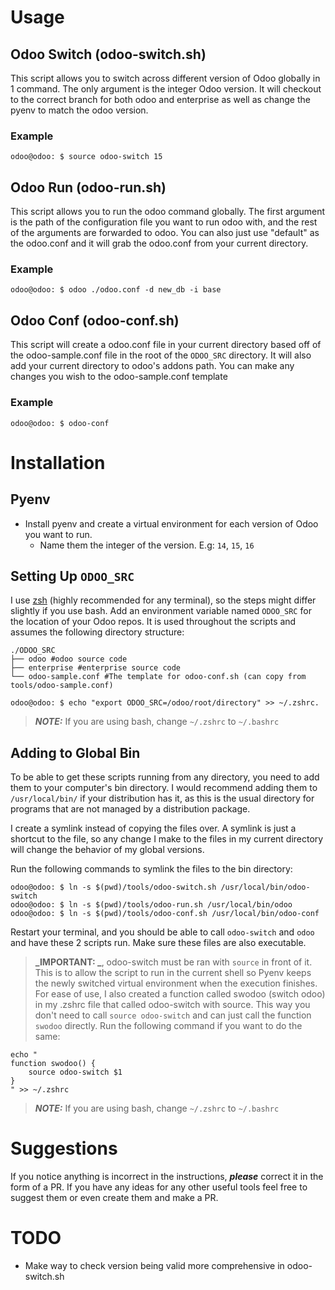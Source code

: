 # Usage

## Odoo Switch (odoo-switch.sh)
This script allows you to switch across different version of Odoo globally in 1 command. The only argument is the integer Odoo version. It will checkout to the correct branch for both odoo and enterprise as well as change the pyenv to match the odoo version. 
### Example
```console
odoo@odoo: $ source odoo-switch 15
```

## Odoo Run (odoo-run.sh)
This script allows you to run the odoo command globally. The first argument is the path of the configuration file you want to run odoo with, and the rest of the arguments are forwarded to odoo. You can also just use "default" as the odoo.conf and it will grab the odoo.conf from your current directory. 
### Example
```console
odoo@odoo: $ odoo ./odoo.conf -d new_db -i base
```


## Odoo Conf (odoo-conf.sh)
This script will create a odoo.conf file in your current directory based off of the odoo-sample.conf file in the root of the `ODOO_SRC` directory. It will also add your current directory to odoo's addons path. You can make any changes you wish to the odoo-sample.conf template
### Example
```console
odoo@odoo: $ odoo-conf
```

 # Installation

## Pyenv
 - Install pyenv and create a virtual environment for each version of Odoo you want to run. 
   - Name them the integer of the version. E.g: `14`, `15`, `16`

## Setting Up `ODOO_SRC`
I use [zsh](https://ohmyz.sh/) (highly recommended for any terminal), so the steps might differ slightly if you use bash. Add an environment variable named `ODOO_SRC` for the location of your Odoo repos. It is used throughout the scripts and assumes the following directory structure:

    ./ODOO_SRC
    ├── odoo #odoo source code
    ├── enterprise #enterprise source code
    └── odoo-sample.conf #The template for odoo-conf.sh (can copy from tools/odoo-sample.conf)

```console
odoo@odoo: $ echo "export ODOO_SRC=/odoo/root/directory" >> ~/.zshrc.
```
> **_NOTE:_** If you are using bash, change `~/.zshrc` to `~/.bashrc`


## Adding to Global Bin
To be able to get these scripts running from any directory, you need to add them to your computer's bin directory. I would recommend adding them to `/usr/local/bin/` if your distribution has it, as this is the usual directory for programs that are not managed by a distribution package.

I create a symlink instead of copying the files over. A symlink is just a shortcut to the file, so any change I make to the files in my current directory will change the behavior of my global versions.

Run the following commands to symlink the files to the bin directory:
```console
odoo@odoo: $ ln -s $(pwd)/tools/odoo-switch.sh /usr/local/bin/odoo-switch
odoo@odoo: $ ln -s $(pwd)/tools/odoo-run.sh /usr/local/bin/odoo
odoo@odoo: $ ln -s $(pwd)/tools/odoo-conf.sh /usr/local/bin/odoo-conf
```

Restart your terminal, and you should be able to call `odoo-switch` and `odoo` and have these 2 scripts run. Make sure these files are also executable.

> **_IMPORTANT: _**, odoo-switch must be ran with `source` in front of it. This is to allow the script to run in the current shell so Pyenv keeps the newly switched virtual environment when the execution finishes. For ease of use, I also created a function called swodoo (switch odoo) in my .zshrc file that called odoo-switch with source. This way you don't need to call `source odoo-switch` and can just call the function `swodoo` directly. Run the following command if you want to do the same:
```console
echo "
function swodoo() {
    source odoo-switch $1
}
" >> ~/.zshrc
```
> **_NOTE:_** If you are using bash, change `~/.zshrc` to `~/.bashrc`


# Suggestions
If you notice anything is incorrect in the instructions, ***please*** correct it in the form of a PR. If you have any ideas for any other useful tools feel free to suggest them or even create them and make a PR. 


# TODO
- Make way to check version being valid more comprehensive in odoo-switch.sh
